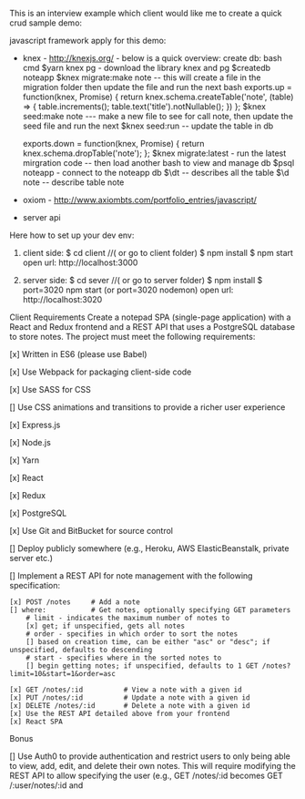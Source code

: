 This is an interview example which client would like me to create a quick crud sample demo:

javascript framework apply for this demo:
+ knex - http://knexjs.org/ - below is a quick overview:
    create db: bash cmd 
    $yarn knex pg - download the library knex and pg
    $createdb noteapp
    $knex migrate:make note  -- this will create a file in the migration folder then update the file and run the next bash
    exports.up = function(knex, Promise) {
    return knex.schema.createTable('note', (table) => {
        table.increments();
        table.text('title').notNullable();
    })
    };
    $knex seed:make note --- make a new file to see for call note, then update the seed file and run the next 
    $knex seed:run -- update the table in db 

    exports.down = function(knex, Promise) {
    return knex.schema.dropTable('note');
    };
    $knex migrate:latest - run the latest mirgration code 
    -- then load another bash to view and manage db 
    $psql noteapp - connect to the noteapp db
    $\dt  -- describes all the table
    $\d note -- describe table note

+ oxiom - http://www.axiombts.com/portfolio_entries/javascript/
+ server api


Here how to set up your dev env:
1. client side:
$ cd client //( or go to client folder)
$ npm install
$ npm start 
open url: http://localhost:3000

2. server side:
$ cd sever //( or go to server folder)
$ npm install
$ port=3020 npm start (or port=3020 nodemon)
open url: http://localhost:3020 

Client Requirements
Create a notepad SPA (single-page application) with a React and Redux
frontend and a REST API that uses a PostgreSQL database to store notes.
The project must meet the following requirements:

[x] Written in ES6 (please use Babel)

[x] Use Webpack for packaging client-side code

[x] Use SASS for CSS

[] Use CSS animations and transitions to provide a richer user experience

[x] Express.js

[x] Node.js

[x] Yarn

[x] React

[x] Redux

[x] PostgreSQL

[x] Use Git and BitBucket for source control

[] Deploy publicly somewhere (e.g., Heroku, AWS ElasticBeanstalk, private server etc.)

[] Implement a REST API for note management with the following specification:

    [x] POST /notes     # Add a note
    [] where:           # Get notes, optionally specifying GET parameters
        # limit - indicates the maximum number of notes to
        [x] get; if unspecified, gets all notes
        # order - specifies in which order to sort the notes
        [] based on creation time, can be either "asc" or "desc"; if unspecified, defaults to descending
        # start - specifies where in the sorted notes to
        [] begin getting notes; if unspecified, defaults to 1 GET /notes?limit=10&start=1&order=asc

    [x] GET /notes/:id          # View a note with a given id
    [x] PUT /notes/:id          # Update a note with a given id
    [x] DELETE /notes/:id       # Delete a note with a given id
    [x] Use the REST API detailed above from your frontend
    [x] React SPA

Bonus

[] Use Auth0 to provide authentication and restrict users to only being able
to view, add, edit, and delete their own notes. This will require modifying
the REST API to allow specifying the user (e.g., GET /notes/:id becomes
GET /:user/notes/:id and